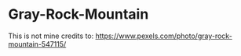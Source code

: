 # Gray-Rock-Mountain
This is not mine credits to: https://www.pexels.com/photo/gray-rock-mountain-547115/
